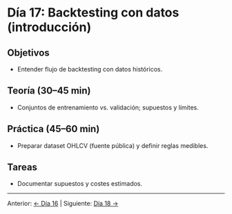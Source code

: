 # Día 17: Backtesting con datos (introducción)

## Objetivos
- Entender flujo de backtesting con datos históricos.

## Teoría (30–45 min)
- Conjuntos de entrenamiento vs. validación; supuestos y límites.

## Práctica (45–60 min)
- Preparar dataset OHLCV (fuente pública) y definir reglas medibles.

## Tareas
- Documentar supuestos y costes estimados.

---
Anterior: [← Día 16](Dia_16.md) | Siguiente: [Día 18 →](Dia_18.md)
